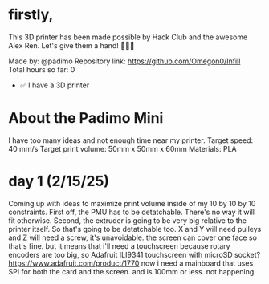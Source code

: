 # firstly,

This 3D printer has been made possible by Hack Club and the awesome Alex Ren. Let's give them a hand! 👏👏👏

Made by: @padimo
Repository link: https://github.com/Omegon0/Infill  
Total hours so far: 0

 - ✅  I have a 3D printer

# About the Padimo Mini
I have too many ideas and not enough time near my printer. 
Target speed: 40 mm/s
Target print volume: 50mm x 50mm x 60mm
Materials: PLA

# day 1 (2/15/25)
Coming up with ideas to maximize print volume inside of my 10 by 10 by 10 constraints.
First off, the PMU has to be detatchable. There's no way it will fit otherwise.
Second, the extruder is going to be very big relative to the printer itself. So that's going to be detatchable too. 
X and Y will need pulleys and Z will need a screw, it's unavoidable.
the screen can cover one face so that's fine. but it means that i'll need a touchscreen because rotary encoders are too big, so Adafruit ILI9341 touchscreen with microSD socket? 
https://www.adafruit.com/product/1770
now i need a mainboard that uses SPI for both the card and the screen. and is 100mm or less. not happening
